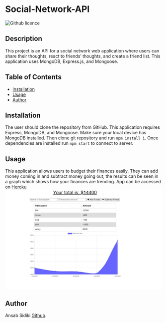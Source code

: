 # Social-Network-API
![Github licence](http://img.shields.io/badge/license-MIT-blue.svg)

## Description 
This project is an API for a social network web application where users can share their thoughts, react to friends’ thoughts, and create a friend list. This application uses MongoDB, Express.js, and Mongoose. 

## Table of Contents
* [Installation](#installation)
* [Usage](#usage)
* [Author](#author)

## Installation 
The user should clone the repository from GitHub. This application requires Express, MongoDB, and Mongoose. Make sure your local device has MongoDB installed. Then clone git repository and run `npm install i`. Once dependencies are installed run `npm start` to connect to server.

## Usage 
This application allows users to budget their finances easily. They can add money coming in and subtract money going out, the results can be seen in a graph which shows how your finances are trending.
App can be accessed on [Heroku](https://budget-tracker-easy.herokuapp.com/)<br>
![Screenshot](./images/screenshot.jpg)


## Author
Ansab Sidiki [Github](https://github.com/asidiki).